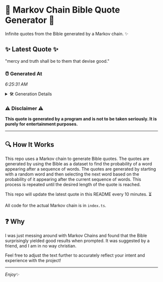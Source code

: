 # 📖 Markov Chain Bible Quote Generator 📖

Infinite quotes from the Bible generated by a Markov chain. ✨

## ✨ Latest Quote ✨
"mercy and truth shall be to them that devise good."

### ⏰ Generated At
*6:25:31 AM*

<details>
    <summary>🛠️ Generation Details</summary>
    <p>
        <strong>🌱 Seed:</strong> mercy<br>
        <strong>🔄 Iterations:</strong> 9<br>
        <strong>📜 Context History:</strong><br>[ mercy ]: and<br>[ mercy, and ]: truth<br>[ mercy, and, truth ]: shall<br>[ mercy, and, truth, shall ]: be<br>[ mercy, and, truth, shall, be ]: to<br>[ mercy, and, truth, shall, be, to ]: them<br>[ and, truth, shall, be, to, them ]: that<br>[ truth, shall, be, to, them, that ]: devise<br>[ shall, be, to, them, that, devise ]: good.<br>
    </p>
</details>

### ⚠️ Disclaimer ⚠️
**This quote is generated by a program and is not to be taken seriously. It is purely for entertainment purposes.**

---

## 🔍 How It Works

This repo uses a Markov chain to generate Bible quotes. The quotes are generated by using the Bible as a dataset to find the probability of a word appearing after a sequence of words. The quotes are generated by starting with a random word and then selecting the next word based on the probability of it appearing after the current sequence of words. This process is repeated until the desired length of the quote is reached.

This repo will update the latest quote in this README every 10 minutes. ⏳

All code for the actual Markov chain is in `index.ts`.

## ❓ Why

I was just messing around with Markov Chains and found that the Bible surprisingly yielded good results when prompted. 
It was suggested by a friend, and I am in no way christian.

Feel free to adjust the text further to accurately reflect your intent and experience with the project!

---

*Enjoy*✨
